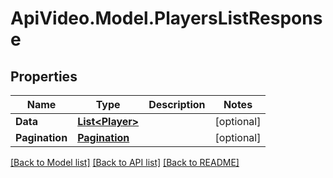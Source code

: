 # ApiVideo.Model.PlayersListResponse

## Properties

Name | Type | Description | Notes
------------ | ------------- | ------------- | -------------
**Data** | [**List&lt;Player&gt;**](Player.md) |  | [optional] 
**Pagination** | [**Pagination**](Pagination.md) |  | [optional] 

[[Back to Model list]](../README.md#documentation-for-models) [[Back to API list]](../README.md#documentation-for-api-endpoints) [[Back to README]](../README.md)

